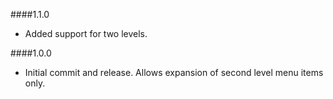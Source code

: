 ####1.1.0
- Added support for two levels.

####1.0.0
- Initial commit and release. Allows expansion of second level menu items only.
